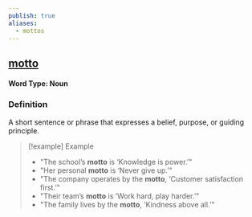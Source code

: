 ```yaml
---
publish: true
aliases:
  - mottos
---
```


## [motto](https://dictionary.cambridge.org/dictionary/english/motto)
#### Word Type: Noun

### Definition
A short sentence or phrase that expresses a belief, purpose, or guiding principle.

> [!example] Example
> 
> - "The school’s **motto** is ‘Knowledge is power.’"
> - "Her personal **motto** is ‘Never give up.’"
> - "The company operates by the **motto**, ‘Customer satisfaction first.’"
> - "Their team’s **motto** is ‘Work hard, play harder.’"
> - "The family lives by the **motto**, ‘Kindness above all.’"
